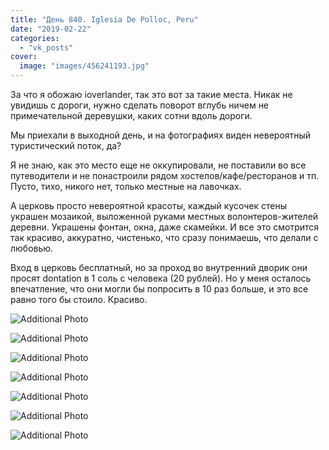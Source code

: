 ```yaml
---
title: "День 840. Iglesia De Polloc, Peru"
date: "2019-02-22"
categories: 
  - "vk_posts"
cover:
  image: "images/456241193.jpg"
---
```


За что я обожаю ioverlander, так это вот за такие места. Никак не увидишь с дороги, нужно сделать поворот вглубь ничем не примечательной деревушки, каких сотни вдоль дороги.

Мы приехали в выходной день, и на фотографиях виден невероятный туристический поток, да?

<!--more-->

Я не знаю, как это место еще не оккупировали, не поставили во все путеводители и не понастроили рядом хостелов/кафе/ресторанов и тп. Пусто, тихо, никого нет, только местные на лавочках.

А церковь просто невероятной красоты, каждый кусочек стены украшен мозаикой, выложенной руками местных волонтеров-жителей деревни. Украшены фонтан, окна, даже скамейки. И все это смотрится так красиво, аккуратно, чистенько, что сразу понимаешь, что делали с любовью.

Вход в церковь бесплатный, но за проход во внутренний дворик они просят dontation в 1 соль с человека (20 рублей). Но у меня осталось впечатление, что они могли бы попросить в 10 раз больше, и это все равно того бы стоило. Красиво.

![Additional Photo](https://vodpop.ru/wp-content/uploads/2023/07/456241194.jpg)

![Additional Photo](https://vodpop.ru/wp-content/uploads/2023/07/456241195.jpg)

![Additional Photo](https://vodpop.ru/wp-content/uploads/2023/07/456241196.jpg)

![Additional Photo](https://vodpop.ru/wp-content/uploads/2023/07/456241197.jpg)

![Additional Photo](https://vodpop.ru/wp-content/uploads/2023/07/456241198.jpg)

![Additional Photo](https://vodpop.ru/wp-content/uploads/2023/07/456241199.jpg)

![Additional Photo](https://vodpop.ru/wp-content/uploads/2023/07/456241200.jpg)
